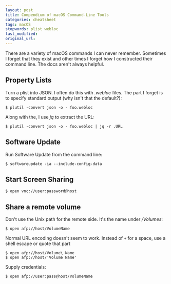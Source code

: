 ```yaml
---
layout: post
title: Compendium of macOS Command-Line Tools
categories: cheatsheet
tags: macOS
stopwords: plist webloc
last_modified:
original_url:
---
```


There are a variety of macOS commands I can never remember. Sometimes
I forget that they exist and other times I forget how I constructed
their command line. The docs aren't always helpful.

## Property Lists

Turn a plist into JSON. I often do this with *.webloc* files. The
part I forget is to specify standard output (why isn't that the default?):

	$ plutil -convert json -o - foo.webloc

Along with the, I use *jq* to extract the URL:

	$ plutil -convert json -o - foo.webloc | jq -r .URL

## Software Update

Run Software Update from the command line:

	$ softwareupdate -ia --include-config-data

## Start Screen Sharing

	$ open vnc://user:password@host

## Share a remote volume

Don't use the Unix path for the remote side. It's the name under */Volumes*:

	$ open afp://host/VolumeName

Normal URL encoding doesn't seem to work. Instead of `+` for a space,
use a shell escape or quote that part

	$ open afp://host/Volume\ Name
	$ open afp://host/'Volume Name'

Supply credentials:

	$ open afp://user:pass@host/VolumeName
